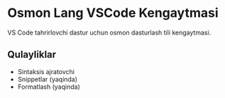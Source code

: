 # Osmon Lang VSCode Kengaytmasi


VS Code tahrirlovchi dastur uchun osmon dasturlash tili kengaytmasi.

## Qulayliklar

- Sintaksis ajratovchi
- Snippetlar (yaqinda)
- Formatlash (yaqinda)
